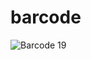 # barcode
![Barcode 19](https://user-images.githubusercontent.com/48172784/169735465-a3426a42-3e44-4176-9178-49bfa7de7b18.png)
